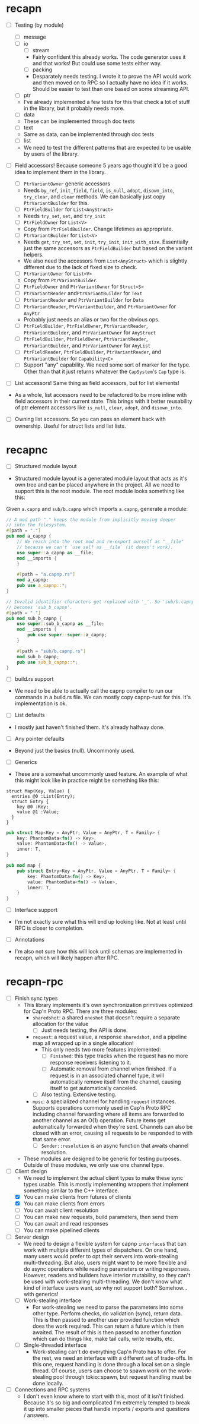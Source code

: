 # recapn

- [ ] Testing (by module)
  - [ ] message
  - [ ] io
    - [ ] stream
    * Fairly confident this already works. The code generator uses it and that works! But could use some tests either way.
    - [ ] packing
    * Desparately needs testing. I wrote it to prove the API would work and then moved on to RPC so I actually have no idea if it works. Should be easier to test than one based on some streaming API.
  - [ ] ptr
  * I've already implemented a few tests for this that check a lot of stuff in the library, but it probably needs more.
  - [ ] data
  * These can be implemented through doc tests
  - [ ] text
  * Same as data, can be implemented through doc tests
  - [ ] list
  * We need to test the different patterns that are expected to be usable by users of the library.

- [ ] Field accessors! Because someone 5 years ago thought it'd be a good idea to implement them in the library.
  - [ ] `PtrVariantOwner` generic accessors
  * Needs `by_ref`, `init_field`, `field`, `is_null`, `adopt`, `disown_into`, `try_clear`, and `clear` methods. We can basically just copy `PtrVariantBuilder` for this.
  - [ ] `PtrFieldBuilder` for `List<AnyStruct>`
  * Needs `try_set`, `set`, and `try_init`
  - [ ] `PtrFieldOwner` for `List<V>`
  * Copy from `PtrFieldBuilder`. Change lifetimes as appropriate.
  - [ ] `PtrVariantBuilder` for `List<V>`
  * Needs `get`, `try_set`, `set`, `init`, `try_init`, `init_with_size`. Essentially just the same accessors as `PtrFieldBuilder` but based on the variant helpers.
  * We also need the accessors from `List<AnyStruct>` which is slightly different due to the lack of fixed size to check.
  - [ ] `PtrVariantOwner` for `List<V>`
  * Copy from `PtrVariantBuilder`.
  - [ ] `PtrFieldOwner` and `PtrVariantOwner` for `Struct<S>`
  - [ ] `PtrVariantReader` and`PtrVariantBuilder` for `Text`
  - [ ] `PtrVariantReader` and `PtrVariantBuilder` for `Data`
  - [ ] `PtrVariantReader`, `PtrVariantBuilder`, and `PtrVariantOwner` for `AnyPtr`
  * Probably just needs an alias or two for the obvious ops.
  - [ ] `PtrFieldBuilder`, `PtrFieldOwner`, `PtrVariantReader`, `PtrVariantBuilder`, and `PtrVariantOwner` for `AnyStruct`
  - [ ] `PtrFieldBuilder`, `PtrFieldOwner`, `PtrVariantReader`, `PtrVariantBuilder`, and `PtrVariantOwner` for `AnyList`
  - [ ] `PtrFieldReader`, `PtrFieldBuilder`, `PtrVariantReader`, and `PtrVariantBuilder` for `Capability<C>`
  - [ ] Support "any" capability. We need some sort of marker for the type. Other than that it just returns whatever the `CapSystem`'s `Cap` type is.
- [ ] List accessors! Same thing as field accessors, but for list elements!
 - As a whole, list accessors need to be refactored to be more inline with field accessors in their current state. This brings with it better reusability of ptr element accessors like `is_null`, `clear`, `adopt`, and `disown_into`.
 - [ ] Owning list accessors. So you can pass an element back with ownership. Useful for struct lists and list lists.

# recapnc

- [ ] Structured module layout
* Structured module layout is a generated module layout that acts as it's own tree and can be placed anywhere in the project. All we need to support this is the root module. The root module looks something like this:

Given `a.capnp` and `sub/b.capnp` which imports `a.capnp`, generate a module:
```rust
// A mod path "." keeps the module from implicitly moving deeper
// into the filesystem.
#[path = "."]
pub mod a_capnp {
    // We reach into the root mod and re-export ourself as "__file"
    // because we can't `use self as __file` (it doesn't work).
    use super::a_capnp as __file;
    mod __imports {
    }

    #[path = "a.capnp.rs"]
    mod a_capnp;
    pub use a_capnp::*;
}

// Invalid identifier characters get replaced with '_'. So 'sub/b.capnp'
// becomes 'sub_b_capnp'.
#[path = "."]
pub mod sub_b_capnp {
    use super::sub_b_capnp as __file;
    mod __imports {
        pub use super::super::a_capnp;
    }

    #[path = "sub/b.capnp.rs"]
    mod sub_b_capnp;
    pub use sub_b_capnp::*;
}
```

- [ ] build.rs support
* We need to be able to actually call the capnp compiler to run our commands in a build.rs file.
  We can mostly copy capnp-rust for this. It's implementation is ok.

- [ ] List defaults
* I mostly just haven't finished them. It's already halfway done.

- [ ] Any pointer defaults
* Beyond just the basics (null). Uncommonly used.

- [ ] Generics
* These are a somewhat uncommonly used feature. An example of what this might look like in practice might be something like this:
```capnp
struct Map(Key, Value) {
  entries @0 :List(Entry);
  struct Entry {
    key @0 :Key;
    value @1 :Value;
  }
}
```

```rust
pub struct Map<Key = AnyPtr, Value = AnyPtr, T = Family> {
    key: PhantomData<fn() -> Key>,
    value: PhantomData<fn() -> Value>,
    inner: T,
}

pub mod map {
    pub struct Entry<Key = AnyPtr, Value = AnyPtr, T = Family> {
        key: PhantomData<fn() -> Key>,
        value: PhantomData<fn() -> Value>,
        inner: T,
    }
}
```

- [ ] Interface support
* I'm not exactly sure what this will end up looking like. Not at least until RPC is closer to completion.

- [ ] Annotations
* I'm also not sure how this will look until schemas are implemented in recapn, which will likely happen after RPC.

# recapn-rpc

* [ ] Finish sync types
  * This library implements it's own synchronization primitives optimized for Cap'n Proto RPC. There are three modules:
    * `sharedshot`: a shared `oneshot` that doesn't require a separate allocation for the value
      * [ ] Just needs testing, the API is done.
    * `request`: a request value, a response `sharedshot`, and a pipeline map all wrapped up in a single allocation!
      * This only needs two more features implemented:
        * [ ] `Finished`: this type tracks when the request has no more response receivers listening to it.
        * [ ] Automatic removal from channel when finished. If a request is in an associated channel type, it will automatically
          remove itself from the channel, causing itself to get automatically canceled.
      * [ ] Also testing. Extensive testing.
    * `mpsc`: a specialized channel for handling `request` instances. Supports operations commonly used in Cap'n Proto RPC
      including channel forwarding where all items are forwarded to another channel as an O(1) operation. Future items get automatically
      forwarded when they're sent. Channels can also be closed with an error, causing all requests to be responded to with that
      same error.
      * [ ] `Sender::resolution` is an async function that awaits channel resolution.
  * These modules are designed to be generic for testing purposes. Outside of these modules, we only use one channel type.
* [ ] Client design
  * We need to implement the actual client types to make these sync types usable. This is mostly implementing wrappers that
    implement something similar to the C++ interface.
  * [x] You can make clients from futures of clients
  * [x] You can make clients from errors
  * [ ] You can await client resolution
  * [ ] You can make new requests, build parameters, then send them
  * [ ] You can await and read responses
  * [ ] You can make pipelined clients
* [ ] Server design
  * We need to design a flexible system for capnp `interface`s that can work with multiple different types of dispatchers.
    On one hand, many users would prefer to opt their servers into work-stealing multi-threading. But also, users might want
    to be more flexible and do async operations while reading parameters or writing responses. However, readers and builders
    have interior mutability, so they can't be used with work-stealing multi-threading. We don't know what kind of interface
    users want, so why not support both? Somehow... with generics!
  * [ ] Work-stealing interface
    * For work-stealing we need to parse the parameters into some other type. Perform checks, do validation (sync), return
      data. This is then passed to another user provided function which does the work required. This can return a future
      which is then awaited. The result of this is then passed to another function which can do things like, make tail calls,
      write results, etc.
  * [ ] Single-threaded interface
    * Work-stealing can't do everything Cap'n Proto has to offer. For the rest, we need an interface with a different set of
      trade-offs. In this one, request handling is done through a local set on a single thread. Of course, users can choose
      to spawn work on the work-stealing pool through tokio::spawn, but request handling must be done locally.
* [ ] Connections and RPC systems
  * I don't even know where to start with this, most of it isn't finished. Because it's so big and complicated I'm extremely
    tempted to break it up into smaller pieces that handle imports / exports and questions / answers.